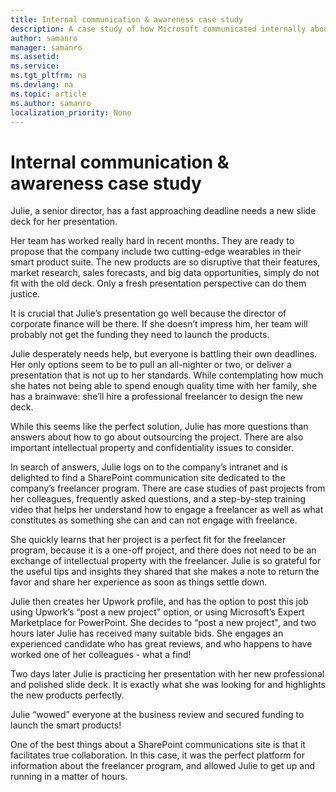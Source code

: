 ```yaml
---
title: Internal communication & awareness case study 
description: A case study of how Microsoft communicated internally about the freelancer program.
author: samanro
manager: samanro
ms.assetid: 
ms.service: 
ms.tgt_pltfrm: na
ms.devlang: na
ms.topic: article
ms.author: samanro
localization_priority: None 
---
```

Internal communication & awareness case study 
===================

Julie, a senior director, has a fast approaching deadline needs a new slide deck for her presentation.

Her team has worked really hard in recent months. They are ready to propose that the company include two cutting-edge wearables in their smart product suite. The new products are so disruptive that their features, market research, sales forecasts, and big data opportunities, simply do not fit with the old deck. Only a fresh presentation perspective can do them justice.

It is crucial that Julie’s presentation go well because the director of corporate finance will be there. If she doesn’t impress him, her team will probably not get the funding they need to launch the products. 

Julie desperately needs help, but everyone is battling their own deadlines. Her only options seem to be to pull an all-nighter or two, or deliver a presentation that is not up to her standards. While contemplating how much she hates not being able to spend enough quality time with her family, she has a brainwave: she’ll hire a professional freelancer to design the new deck. 

While this seems like the perfect solution, Julie has more questions than answers about how to go about outsourcing the project. There are also important intellectual property and confidentiality issues to consider. 

In search of answers, Julie logs on to the company’s intranet and is delighted to find a SharePoint communication site dedicated to the company’s freelancer program. There are case studies of past projects from her colleagues, frequently asked questions, and a step-by-step training video that helps her understand how to engage a freelancer as well as what constitutes as something she can and can not engage with freelance.

She quickly learns that her project is a perfect fit for the freelancer program, because it is a one-off project, and there does not need to be an exchange of intellectual property with the freelancer. Julie is so grateful for the useful tips and insights they shared that she makes a note to return the favor and share her experience as soon as things settle down.  

Julie then creates her Upwork profile, and has the option to post this job using Upwork’s “post a new project" option, or using Microsoft’s Expert Marketplace for PowerPoint. She decides to “post a new project", and two hours later Julie has received many suitable bids. She engages an experienced candidate who has great reviews, and who happens to have worked one of her colleagues - what a find!

Two days later Julie is practicing her presentation with her new professional and polished slide deck. It is exactly what she was looking for and highlights the new products perfectly. 

Julie “wowed” everyone at the business review and secured funding to launch the smart products! 

One of the best things about a SharePoint communications site is that it facilitates true collaboration. In this case, it was the perfect platform for information about the freelancer program, and allowed Julie to get up and running in a matter of hours. 

